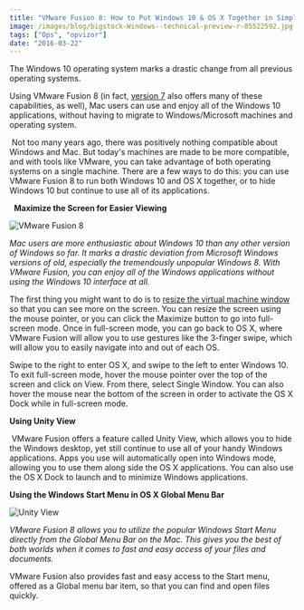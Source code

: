 ```yaml
---
title: "VMware Fusion 8: How to Put Windows 10 & OS X Together in Simple Harmony"
image: /images/blog/bigstock-Windows--technical-preview-r-85522592.jpg
tags: ["Ops", "opvizor"]
date: "2016-03-22"
---
```


The Windows 10 operating system marks a drastic change from all previous operating systems. 

Using VMware Fusion 8 (in fact, [version 7](http://blogs.vmware.com/teamfusion/2015/07/discover-windows-10-on-fusion.html) also offers many of these capabilities, as well), Mac users can use and enjoy all of the Windows 10 applications, without having to migrate to Windows/Microsoft machines and operating system. 

 Not too many years ago, there was positively nothing compatible about Windows and Mac. But today's machines are made to be more compatible, and with tools like VMware, you can take advantage of both operating systems on a single machine. There are a few ways to do this: you can use VMware Fusion 8 to run both Windows 10 and OS X together, or to hide Windows 10 but continue to use all of its applications. 

  **Maximize the Screen for Easier Viewing**

![VMware Fusion 8](/images/blog/bigstock-Windows--technical-preview-r-85522592.jpg)

_Mac users are more enthusiastic about Windows 10 than any other version of Windows so far. It marks a drastic deviation from Microsoft Windows versions of old, especially the tremendously unpopular Windows 8. With VMware Fusion, you can enjoy all of the Windows applications without using the Windows 10 interface at all._ 

The first thing you might want to do is to [resize the virtual machine window](http://www.groovypost.com/howto/windows-10-vmware-fusion-8-tips/) so that you can see more on the screen. You can resize the screen using the mouse pointer, or you can click the Maximize button to go into full-screen mode. Once in full-screen mode, you can go back to OS X, where VMware Fusion will allow you to use gestures like the 3-finger swipe, which will allow you to easily navigate into and out of each OS. 

Swipe to the right to enter OS X, and swipe to the left to enter Windows 10. To exit full-screen mode, hover the mouse pointer over the top of the screen and click on View. From there, select Single Window. You can also hover the mouse near the bottom of the screen in order to activate the OS X Dock while in full-screen mode. 

**Using Unity View** 

 VMware Fusion offers a feature called Unity View, which allows you to hide the Windows desktop, yet still continue to use all of your handy Windows applications. Apps you use will automatically open into Windows mode, allowing you to use them along side the OS X applications. You can also use the OS X Dock to launch and to minimize Windows applications. 

**Using the Windows Start Menu in OS X Global Menu Bar**

![Unity View](/images/blog/bigstock-Facebook-App-On-The-Apple-Ipho-95499020.jpg)

_VMware Fusion 8 allows you to utilize the popular Windows Start Menu directly from the Global Menu Bar on the Mac. This gives you the best of both worlds when it comes to fast and easy access of your files and documents._ 

VMware Fusion also provides fast and easy access to the Start menu, offered as a Global menu bar item, so that you can find and open files quickly.
